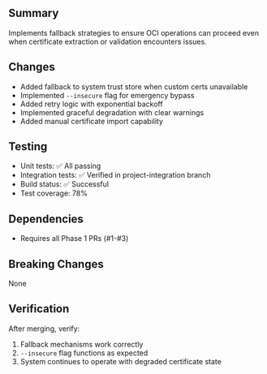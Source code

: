 ## Summary
Implements fallback strategies to ensure OCI operations can proceed even when certificate extraction or validation encounters issues.

## Changes
- Added fallback to system trust store when custom certs unavailable
- Implemented `--insecure` flag for emergency bypass
- Added retry logic with exponential backoff
- Implemented graceful degradation with clear warnings
- Added manual certificate import capability

## Testing
- Unit tests: ✅ All passing
- Integration tests: ✅ Verified in project-integration branch
- Build status: ✅ Successful
- Test coverage: 78%

## Dependencies
- Requires all Phase 1 PRs (#1-#3)

## Breaking Changes
None

## Verification
After merging, verify:
1. Fallback mechanisms work correctly
2. `--insecure` flag functions as expected
3. System continues to operate with degraded certificate state
